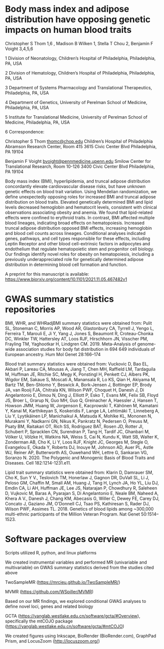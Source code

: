 # Body mass index and adipose distribution have opposing genetic impacts on human blood traits

Christopher S Thom 1,6 , Madison B Wilken 1, Stella T Chou 2, Benjamin F Voight 3,4,5,6

1 Division of Neonatology, Children’s Hospital of Philadelphia, Philadelphia, PA, USA

2 Division of Hematology, Children’s Hospital of Philadelphia, Philadelphia, PA, USA

3 Department of Systems Pharmacology and Translational Therapeutics, Philadelphia, PA, USA

4 Department of Genetics, University of Perelman School of Medicine, Philadelphia, PA, USA

5 Institute for Translational Medicine, University of Perelman School of Medicine, Philadelphia, PA, USA

6 Correspondence:

Christopher S Thom
thomc@chop.edu
Children’s Hospital of Philadelphia
Abramson Research Center, Room 415
3615 Civic Center Blvd
Philadelphia, PA 19104

Benjamin F Voight
bvoight@pennmedicine.upenn.edu
Smilow Center for Translational Research, Room 10-126
3400 Civic Center Blvd
Philadelphia, PA 19104	



Body mass index (BMI), hyperlipidemia, and truncal adipose distribution concordantly elevate cardiovascular disease risks, but have unknown genetic effects on blood trait variation. Using Mendelian randomization, we define unexpectedly opposing roles for increased BMI and truncal adipose distribution on blood traits. Elevated genetically determined BMI and lipid levels decreased hemoglobin and hematocrit levels, consistent with clinical observations associating obesity and anemia. We found that lipid-related effects were confined to erythroid traits. In contrast, BMI affected multiple blood lineages, indicating broad effects on hematopoiesis. Increased truncal adipose distribution opposed BMI effects, increasing hemoglobin and blood cell counts across lineages. Conditional analyses indicated genes, pathways, and cell types responsible for these effects, including Leptin Receptor and other blood cell-extrinsic factors in adipocytes and endothelium that regulate hematopoietic stem and progenitor cell biology. Our findings identify novel roles for obesity on hematopoiesis, including a previously underappreciated role for genetically determined adipose distribution in determining blood cell formation and function.

A preprint for this manuscript is available: https://www.biorxiv.org/content/10.1101/2021.11.05.467482v1



# GWAS summary statistics repositories

BMI, WHR, and WHRadjBMI summary statistics were obtained from:
Pulit SL, Stoneman C, Morris AP, Wood AR, Glastonbury CA, Tyrrell J, Yengo L, Ferreira T, Marouli E, Ji Y, Yang J, Jones S, Beaumont R, Croteau-Chonka DC, Winkler TW, Hattersley AT, Loos RJF, Hirschhorn JN, Visscher PM, Frayling TM, Yaghootkar H, Lindgren CM. 2019. Meta-Analysis of genome-wide association studies for body fat distribution in 694 649 individuals of European ancestry. Hum Mol Genet 28:166–174


Blood trait summary statistics were obtained from:
Vuckovic D, Bao EL, Akbari P, Lareau CA, Mousas A, Jiang T, Chen MH, Raffield LM, Tardaguila M, Huffman JE, Ritchie SC, Megy K, Ponstingl H, Penkett CJ, Albers PK, Wigdor EM, Sakaue S, Moscati A, Manansala R, Lo KS, Qian H, Akiyama M, Bartz TM, Ben-Shlomo Y, Beswick A, Bork-Jensen J, Bottinger EP, Brody JA, van Rooij FJA, Chitrala KN, Wilson PWF, Choquet H, Danesh J, Di Angelantonio E, Dimou N, Ding J, Elliott P, Esko T, Evans MK, Felix SB, Floyd JS, Broer L, Grarup N, Guo MH, Guo Q, Greinacher A, Haessler J, Hansen T, Howson JMM, Huang W, Jorgenson E, Kacprowski T, Kähönen M, Kamatani Y, Kanai M, Karthikeyan S, Koskeridis F, Lange LA, Lehtimäki T, Linneberg A, Liu Y, Lyytikäinen LP, Manichaikul A, Matsuda K, Mohlke KL, Mononen N, Murakami Y, Nadkarni GN, Nikus K, Pankratz N, Pedersen O, Preuss M, Psaty BM, Raitakari OT, Rich SS, Rodriguez BAT, Rosen JD, Rotter JI, Schubert P, Spracklen CN, Surendran P, Tang H, Tardif JC, Ghanbari M, Völker U, Völzke H, Watkins NA, Weiss S, Cai N, Kundu K, Watt SB, Walter K, Zonderman AB, Cho K, Li Y, Loos RJF, Knight JC, Georges M, Stegle O, Evangelou E, Okada Y, Roberts DJ, Inouye M, Johnson AD, Auer PL, Astle WJ, Reiner AP, Butterworth AS, Ouwehand WH, Lettre G, Sankaran VG, Soranzo N. 2020. The Polygenic and Monogenic Basis of Blood Traits and Diseases. Cell 182:1214-1231.e11.


Lipid trait summary statistics were obtained from:
Klarin D, Damrauer SM, Cho K, Sun Y V., Teslovich TM, Honerlaw J, Gagnon DR, DuVall SL, Li J, Peloso GM, Chaffin M, Small AM, Huang J, Tang H, Lynch JA, Ho YL, Liu DJ, Emdin CA, Li AH, Huffman JE, Lee JS, Natarajan P, Chowdhury R, Saleheen D, Vujkovic M, Baras A, Pyarajan S, Di Angelantonio E, Neale BM, Naheed A, Khera A V., Danesh J, Chang KM, Abecasis G, Willer C, Dewey FE, Carey DJ, Concato J, Gaziano JM, O’Donnell CJ, Tsao PS, Kathiresan S, Rader DJ, Wilson PWF, Assimes TL. 2018. Genetics of blood lipids among ~300,000 multi-ethnic participants of the Million Veteran Program. Nat Genet 50:1514–1523.

# Software packages overview

Scripts utilized R, python, and linux platforms



We created instrumental variables and performed MR (univariable and multivariable) on GWAS summary statistics derived from the studies cited above

TwoSampleMR (https://mrcieu.github.io/TwoSampleMR/)

MVMR (https://github.com/WSpiller/MVMR)


Based on our MR findings, we explored conditional GWAS analyses to define novel loci, genes and related biology

GCTA (https://yanglab.westlake.edu.cn/software/gcta/#Overview), specifically the mtCOJO package (https://yanglab.westlake.edu.cn/software/gcta/#mtCOJO)


We created figures using Inkscape, BioRender (BioRender.com), GraphPad Prism, and LocusZoom (http://locuszoom.org/)

